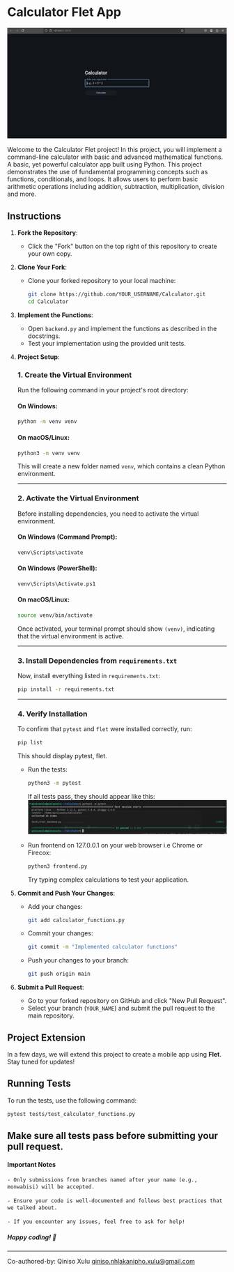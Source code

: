 # Calculator Flet App

![Calculator App on Localhost](calculator.png)

Welcome to the Calculator Flet project! In this project, you will implement a command-line calculator with basic and advanced mathematical functions. A basic, yet powerful calculator app built using Python. This project demonstrates the use of fundamental programming concepts such as functions, conditionals, and loops. It allows users to perform basic arithmetic operations including addition, subtraction, multiplication, division and more.


## Instructions

1. **Fork the Repository**:

   - Click the "Fork" button on the top right of this repository to create your own copy.

2. **Clone Your Fork**:

   - Clone your forked repository to your local machine:
     ```bash
     git clone https://github.com/YOUR_USERNAME/Calculator.git
     cd Calculator
     ```

3. **Implement the Functions**:

   - Open `backend.py` and implement the functions as described in the docstrings.
   - Test your implementation using the provided unit tests.

4. **Project Setup**:

    ### 1. Create the Virtual Environment  
    Run the following command in your project's root directory:

    #### On Windows:
    ```sh
    python -m venv venv
    ```

    #### On macOS/Linux:
    ```sh
    python3 -m venv venv
    ```

    This will create a new folder named `venv`, which contains a clean Python environment.

    ---

    ### 2. Activate the Virtual Environment  
    Before installing dependencies, you need to activate the virtual environment.

    #### On Windows (Command Prompt):
    ```sh
    venv\Scripts\activate
    ```

    #### On Windows (PowerShell):
    ```sh
    venv\Scripts\Activate.ps1
    ```

    #### On macOS/Linux:
    ```bash
    source venv/bin/activate
    ```

    Once activated, your terminal prompt should show `(venv)`, indicating that the virtual environment is active.

    ---

    ### 3. Install Dependencies from `requirements.txt`  
    Now, install everything listed in `requirements.txt`:

    ```sh
    pip install -r requirements.txt
    ```

    ---

    ### 4. Verify Installation  
    To confirm that `pytest` and `flet` were installed correctly, run:

    ```sh
    pip list
    ```
    This should display pytest, flet.

   - Run the tests:
     ```bash
     python3 -m pytest
     ```
     If all tests pass, they should appear like this:
     ![Test Cases](testcases.png)

   - Run frontend on 127.0.0.1 on your web browser i.e Chrome or Firecox:
     ```bash
     python3 frontend.py
     ```
     Try typing complex calculations  to test your application.

6. **Commit and Push Your Changes**:

   - Add your changes:
     ```bash
     git add calculator_functions.py
     ```
   - Commit your changes:
     ```bash
     git commit -m "Implemented calculator functions"
     ```
   - Push your changes to your branch:
     ```bash
     git push origin main
     ```

7. **Submit a Pull Request**:

   - Go to your forked repository on GitHub and click "New Pull Request".
   - Select your branch (`YOUR_NAME`) and submit the pull request to the main repository.

## Project Extension

In a few days, we will extend this project to create a mobile app using **Flet**. Stay tuned for updates!

## Running Tests

To run the tests, use the following command:

```bash
pytest tests/test_calculator_functions.py
```

## Make sure all tests pass before submitting your pull request.

#### Important Notes

```
- Only submissions from branches named after your name (e.g., monwabisi) will be accepted.

- Ensure your code is well-documented and follows best practices that we talked about.

- If you encounter any issues, feel free to ask for help!
```

##### Happy coding! 🚀

---

Co-authored-by: Qiniso Xulu <qiniso.nhlakanipho.xulu@gmail.com>
